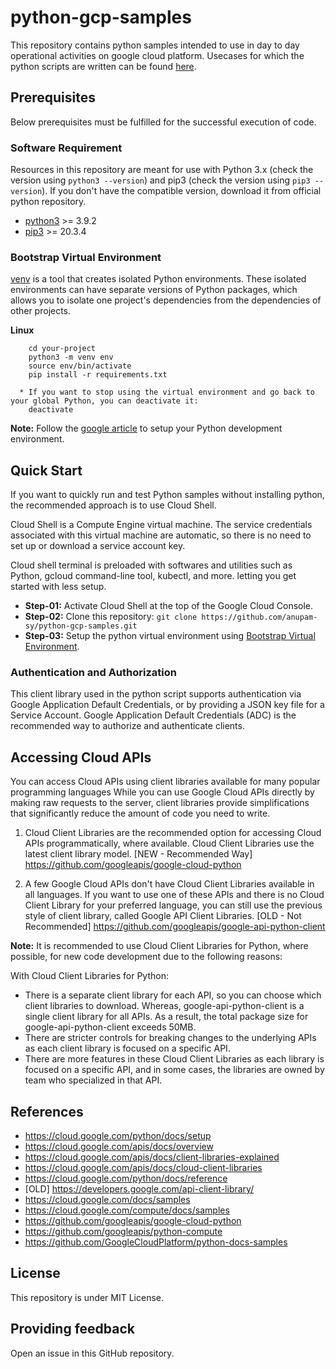 # python-gcp-samples
This repository contains python samples intended to use in day to day operational activities on google cloud platform.
Usecases for which the python scripts are written can be found [here](./usecases.md).

## Prerequisites
Below prerequisites must be fulfilled for the successful execution of code.

### Software Requirement
Resources in this repository are meant for use with Python 3.x (check the version using `python3 --version`) and pip3 (check the version using `pip3 --version`). If you don't have the compatible version, download it from official python repository.

- [python3](https://www.python.org/downloads/) >= 3.9.2
- [pip3](https://pypi.org/project/pip/) >= 20.3.4

### Bootstrap Virtual Environment
[venv](https://docs.python.org/3/library/venv.html) is a tool that creates isolated Python environments. These isolated environments can have separate versions of Python packages, which allows you to isolate one project's dependencies from the dependencies of other projects.

**Linux**
```
    cd your-project
    python3 -m venv env
    source env/bin/activate
    pip install -r requirements.txt

  * If you want to stop using the virtual environment and go back to your global Python, you can deactivate it:
    deactivate
```

**Note:** Follow the [google article](https://cloud.google.com/python/docs/setup) to setup your Python development environment.

## Quick Start
If you want to quickly run and test Python samples without installing python, the recommended approach is to use Cloud Shell.

Cloud Shell is a Compute Engine virtual machine. The service credentials associated with this virtual machine are automatic, so there is no need to set up or download a service account key.

Cloud shell terminal is preloaded with softwares and utilities such as Python, gcloud command-line tool, kubectl, and more. letting you get started with less setup.
- **Step-01:** Activate Cloud Shell at the top of the Google Cloud Console.
- **Step-02:** Clone this repository: `git clone https://github.com/anupam-sy/python-gcp-samples.git`
- **Step-03:** Setup the python virtual environment using [Bootstrap Virtual Environment](#bootstrap-virtual-environment).

### Authentication and Authorization
This client library used in the python script supports authentication via Google Application Default Credentials, or by providing a JSON key file for a Service Account. Google Application Default Credentials (ADC) is the recommended way to authorize and authenticate clients.

## Accessing Cloud APIs
You can access Cloud APIs using client libraries available for many popular programming languages While you can use Google Cloud APIs directly by making raw requests to the server, client libraries provide simplifications that significantly reduce the amount of code you need to write.

1. Cloud Client Libraries are the recommended option for accessing Cloud APIs programmatically, where available. Cloud Client Libraries use the latest client library model. 
[NEW - Recommended Way] https://github.com/googleapis/google-cloud-python

2. A few Google Cloud APIs don't have Cloud Client Libraries available in all languages. If you want to use one of these APIs and there is no Cloud Client Library for your preferred language, you can still use the previous style of client library, called Google API Client Libraries. 
[OLD - Not Recommended] https://github.com/googleapis/google-api-python-client

**Note:** It is recommended to use Cloud Client Libraries for Python, where possible, for new code development due to the following reasons:

With Cloud Client Libraries for Python:
- There is a separate client library for each API, so you can choose which client libraries to download. Whereas, google-api-python-client is a single client library for all APIs. As a result, the total package size for google-api-python-client exceeds 50MB.
- There are stricter controls for breaking changes to the underlying APIs as each client library is focused on a specific API.
- There are more features in these Cloud Client Libraries as each library is focused on a specific API, and in some cases, the libraries are owned by team who specialized in that API.

## References
- https://cloud.google.com/python/docs/setup
- https://cloud.google.com/apis/docs/overview
- https://cloud.google.com/apis/docs/client-libraries-explained
- https://cloud.google.com/apis/docs/cloud-client-libraries
- https://cloud.google.com/python/docs/reference
- [OLD] https://developers.google.com/api-client-library/
- https://cloud.google.com/docs/samples
- https://cloud.google.com/compute/docs/samples
- https://github.com/googleapis/google-cloud-python
- https://github.com/googleapis/python-compute
- https://github.com/GoogleCloudPlatform/python-docs-samples

## License
This repository is under MIT License.

## Providing feedback
Open an issue in this GitHub repository.